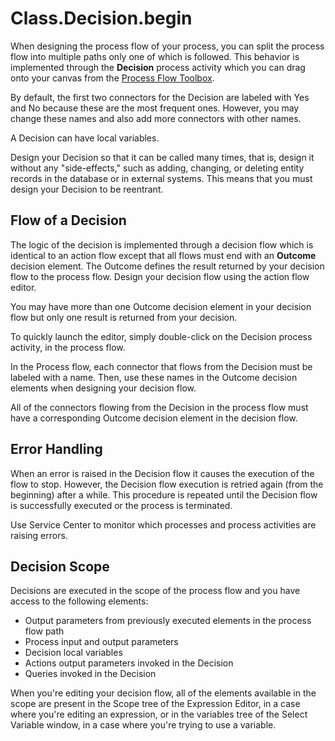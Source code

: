 # Class.Decision.begin

When designing the process flow of your process, you can split the process flow into multiple paths only one of which is followed. This behavior is implemented through the **Decision** process activity which you can drag onto your canvas from the [Process Flow Toolbox](https://github.com/danielmarquespt/docs-product/tree/e7ea3f444d5129dab245c69ab72ae091554bc4fb/src/develop/processes/process-flow/process-flow-toolbox.md%3E).

By default, the first two connectors for the Decision are labeled with Yes and No because these are the most frequent ones. However, you may change these names and also add more connectors with other names.

A Decision can have local variables.

Design your Decision so that it can be called many times, that is, design it without any "side-effects," such as adding, changing, or deleting entity records in the database or in external systems. This means that you must design your Decision to be reentrant.

## Flow of a Decision

The logic of the decision is implemented through a decision flow which is identical to an action flow except that all flows must end with an **Outcome** decision element. The Outcome defines the result returned by your decision flow to the process flow. Design your decision flow using the action flow editor.

You may have more than one Outcome decision element in your decision flow but only one result is returned from your decision.

To quickly launch the editor, simply double-click on the Decision process activity, in the process flow.

In the Process flow, each connector that flows from the Decision must be labeled with a name. Then, use these names in the Outcome decision elements when designing your decision flow.

All of the connectors flowing from the Decision in the process flow must have a corresponding Outcome decision element in the decision flow.

## Error Handling

When an error is raised in the Decision flow it causes the execution of the flow to stop. However, the Decision flow execution is retried again \(from the beginning\) after a while. This procedure is repeated until the Decision flow is successfully executed or the process is terminated.

Use Service Center to monitor which processes and process activities are raising errors.

## Decision Scope

Decisions are executed in the scope of the process flow and you have access to the following elements:

* Output parameters from previously executed elements in the process flow path
* Process input and output parameters
* Decision local variables
* Actions output parameters invoked in the Decision
* Queries invoked in the Decision

When you're editing your decision flow, all of the elements available in the scope are present in the Scope tree of the Expression Editor, in a case where you're editing an expression, or in the variables tree of the Select Variable window, in a case where you're trying to use a variable.

